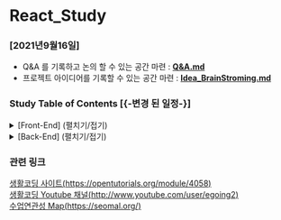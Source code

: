 # React_Study 
### [2021년9월16일]
- Q&A 를 기록하고 논의 할 수 있는 공간 마련 : **[Q&A.md](./Q&A.md)**
- 프로젝트 아이디어를 기록할 수 있는 공간 마련 : **[Idea_BrainStroming.md](./Idea_BrainStorming.md)**


### Study Table of Contents [{-변경 된 일정-}]

<details>
<summary>[Front-End] (펼치기/접기)</summary><br>

  - 리액트 클래스 스타일 vs. 함수 스타일 편 {-[9/8일]-}
    - 수업 소개
    - 수업의 목표
    - state
    - 클래스에서 라이프사이클 구현하기
  - React Router DOM 편 {-[9/8일]-}
    - 수업 소개
    - 실습 준비
    - Router
    - Link
    - Nested Routing
  - React & Ajax 편 {-[9/15일]-}
    - 수업 소개
    - 실습 준비
    - Ajax로 컴포넌트 초기화하기
    - Ajax로 컴포넌트 상태 변경하기
    - 프레젠테이션 컨테이너에서 데이터 종속성 제거하기
    - 로딩 중 기능 구현
  - React Redux 편 {-[9/15일]-}
    - 수업 소개
    - 수업 계획
    - Redux 없는 React 컴포넌트 구조 만들기
    - Redux 도입
    - 리액트 컴포넌트에서 리덕스에 종속된 기능을 제거
    - react-redux가 필요한 이유

</details>

<details>
<summary>[Back-End] (펼치기/접기)</summary><br>

  - 자바스크립트와 Node.js {-[9/29일]-}
    - Node.js 시작하기
    - 수업의 목적
    - Node.js-설치
    - Node.js-공부 방법
    - Node.js-웹 서버 만들기
    - 자바스크립트-데이터 타입
    - 자바스크립트-변수
    - 자바스크립트-템플릿 리터럴
    - Node.js-URL 이해하기
    - Node.js-URL로 입력된 값 사용하기
    - App-동적인 웹 페이지 만들기
    - Node.js-파일 읽기
    - App-파일을 읽어서 본문 구현하기
    - 자바스크립트-Boolean
    - 자바스크립트-비교 연산자
    - 자바스크립트-제어문
    - 자바스크립트-조건문
    - 자바스크립트-콘솔에서 입력받기
    - App-오류 페이지와 홈페이지 구현
    - 자바스크립트-반복문
    - 자바스크립트-배열
    - 자바스크립트-배열과 반복문
    - Node.js-파일 목록 알아내기
    - Node.js-글 목록 출력하기
    - 자바스크립트-함수
    - App-함수를 이용해 코드 정리하기
    - 수업의 정상
    - Node.js-동기와 비동기 그리고 콜백
    - Node.js-패키지 매니저와 PM2
    - HTML-Form
    - App-글 생성 UI 만들기
    - App-POST 방식으로 전송된 데이터 받기
    - App-파일 생성과 리다이렉션
    - App-글 수정(수정 링크 생성)
    - App-글 수정(수정할 정보 전송)
    - App-글 수정(수정된 내용 저장)
    - App-글 삭제(삭제 버튼 구현)
    - App-글 삭제 기능 완성
    - 자바스크립트-객체의 형식
    - 자바스크립트-객체의 반복
    - 자바스크립트- 객체(값으로서의 함수)
    - 자바스크립트-객체(데이터와 값을 담는 그릇으로서의 함수)
    - App-템플릿 기능 정리정돈하기
    - Node.js-모듈의 형식
    - App-모듈의 활용
    - App-입력 정보에 대한 보안
    - App-출력 정보에 대한 보안
    - 수업을 마치며
  - MySQL(Skip예정)
    - ~~수업 소개~~
    - ~~실습 준비~~
    - ~~mysql 모듈의 기본 사용법~~
    - ~~mysql 모듈을 이용한 홈페이지 구현~~
    - ~~mysql로 상세 보기 구현~~
    - ~~mysql을 이용한 글 생성 기능 구현~~
    - ~~mysql로 글 수정 기능 구현~~
    - ~~mysql로 글 삭제 기능 구현~~
    - ~~JOIN을 이용한 상세 보기 구현~~
    - ~~글 생성 구현~~
    - ~~글 수정 구현~~
    - ~~수업의 정상~~
    - ~~Node.js의 DB 설정 정보 정리~~
    - ~~Node.js 코드 정리~~
    - ~~저자 관리 기능 구현~~
    - ~~저자 목록 보기 기능 구현~~
    - ~~저자 생성 기능 구현~~
    - ~~저자 수정 기능 구현~~
    - ~~저자 삭제 기능 구현~~
    - ~~보안: SQL 인젝션~~
    - ~~보안: 이스케이프~~
    - ~~수업을 마치며~~
  - Express 편 {-[10/6일]-}
    - 수업 소개
    - 실습 준비
    - Hello world
    - 홈페이지 구현
    - 상세 보기 페이지 구현
    - 페이지 생성 구현
    - 페이지 수정 구현
    - 페이지 삭제 구현
    - 익스프레스 미들웨어 사용하기
    - 익스프레스 미들웨어 만들기
    - 미들웨어의 실행 순서
    - 정적인 파일의 서비스
    - 에러 처리
    - 라우터
    - 보안
    - 익스프레스 제너레이터
  - 쿠키와 인증 편 {-[10/13일]-}
    - 수업 소개
    - 실습 준비
    - 쿠키의 생성
    - 쿠키 읽기
    - 쿠키 활용
    - 세션(Session)과 영구 쿠키(Permanent 쿠키)
    - 쿠키 옵션(Secure와 HttpOnly)
    - 쿠키 옵션(Path와 Domain)
    - 쿠키를 이용한 인증 기능 구현
  - 세션과 인증 편  {-[10/13일]-}
    - 수업 소개
    - express-session 미들웨어 구동
    - express-session의 옵션
    - express-session의 session 객체
    - express-session의 session store
    - express-session을 이용한 인증 구현
  - Passport.js 편  {-[10/20일]-}
    - 수업 소개
    - Passport.js 설치
    - 인증과 구현
    - 자격 확인
    - 세션 이용
    - 로그인 확인
    - 로그아웃
    - 플래시 메시지
    - 플래시 메시지 적용하기
    - 리팩터링
  - 다중 사용자 편 {-[10/20일]-}
    - 수업 소개
    - 수업의 목적
    - 회원 가입 UI 만들기
    - 회원 정보 저장하기
    - 세션 스토어에 저장하기
    - 로그인 기능 구현
    - 글 쓰기에 접근 제어 적용하기
    - 글 목록에 lowdb 적용하기
    - 글 수정에 접근 제어 적용하기
    - 글 삭제에 접근 제어 적용하기
    - 비밀번호 저장하기

</details>


### 관련 링크  
[생활코딩 사이트(https://opentutorials.org/module/4058)](https://opentutorials.org/module/4058)  
[생활코딩 Youtube 채널(http://www.youtube.com/user/egoing2)](http://www.youtube.com/user/egoing2)  
[수업연관성 Map(https://seomal.org/)](https://seomal.org/)  
